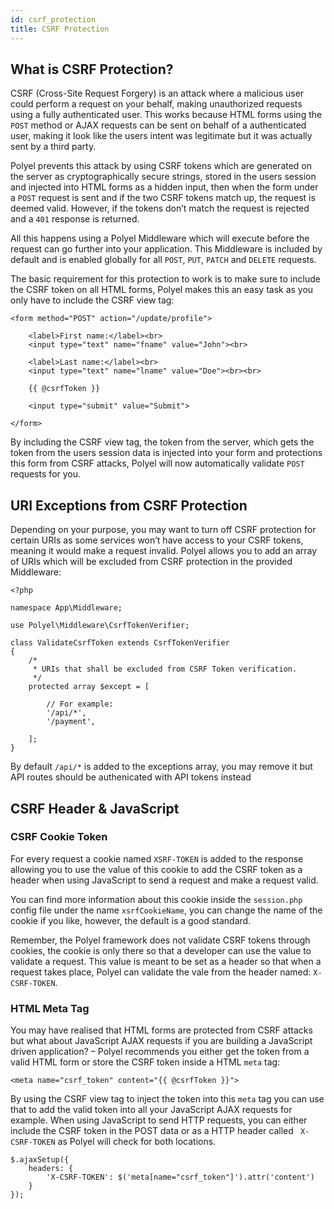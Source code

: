 ```yaml
---
id: csrf_protection
title: CSRF Protection
---
```


## What is CSRF Protection?

CSRF (Cross-Site Request Forgery) is an attack where a malicious user could perform a request on your behalf, making unauthorized requests using a fully authenticated user. This works because HTML forms using the `POST` method or AJAX requests can be sent on behalf of a authenticated user, making it look like the users intent was legitimate but it was actually sent by a third party.

Polyel prevents this attack by using CSRF tokens which are generated on the server as cryptographically secure strings, stored in the users session and injected into HTML forms as a hidden input, then when the form under a `POST` request is sent and if the two CSRF tokens match up, the request is deemed valid. However, if the tokens don’t match the request is rejected and a `401` response is returned.

All this happens using a Polyel Middleware which will execute before the request can go further into your application. This Middleware is included by default and is enabled globally for all `POST`, `PUT`, `PATCH` and `DELETE` requests.

The basic requirement for this protection to work is to make sure to include the CSRF token on all HTML forms, Polyel makes this an easy task as you only have to include the CSRF view tag:

```
<form method="POST" action="/update/profile">

	<label>First name:</label><br>
	<input type="text" name="fname" value="John"><br>

	<label>Last name:</label><br>
	<input type="text" name="lname" value="Doe"><br><br>

	{{ @csrfToken }}

	<input type="submit" value="Submit">

</form>
```

By including the CSRF view tag, the token from the server, which gets the token from the users session data is injected into your form and protections this form from CSRF attacks, Polyel will now automatically validate `POST` requests for you.

## URI Exceptions from CSRF Protection

Depending on your purpose, you may want to turn off CSRF protection for certain URIs as some services won’t have access to your CSRF tokens, meaning it would make a request invalid. Polyel allows you to add an array of URIs which will be excluded from CSRF protection in the provided Middleware:

```
<?php

namespace App\Middleware;

use Polyel\Middleware\CsrfTokenVerifier;

class ValidateCsrfToken extends CsrfTokenVerifier
{
    /*
     * URIs that shall be excluded from CSRF Token verification.
     */
    protected array $except = [

        // For example:
        '/api/*',
        '/payment',

    ];
}
```

<div class="warnMsg">By default <code>/api/*</code> is added to the exceptions array, you may remove it but API routes should be authenicated with API tokens instead</div>

## CSRF Header & JavaScript

### CSRF Cookie Token

For every request a cookie named `XSRF-TOKEN` is added to the response allowing you to use the value of this cookie to add the CSRF token as a header when using JavaScript to send a request and make a request valid.

You can find more information about this cookie inside the `session.php` config file under the name `xsrfCookieName`, you can change the name of the cookie if you like, however, the default is a good standard.

Remember, the Polyel framework does not validate CSRF tokens through cookies, the cookie is only there so that a developer can use the value to validate a request. This value is meant to be set as a header so that when a request takes place, Polyel can validate the vale from the header named: `X-CSRF-TOKEN`.

### HTML Meta Tag

You may have realised that HTML forms are protected from CSRF attacks but what about JavaScript AJAX requests if you are building a JavaScript driven application? – Polyel recommends you either get the token from a valid HTML form or store the CSRF token inside a HTML `meta` tag:

```
<meta name="csrf_token" content="{{ @csrfToken }}">
```

By using the CSRF view tag to inject the token into this `meta` tag you can use that to add the valid token into all your JavaScript AJAX requests for example. When using JavaScript to send HTTP requests, you can either include the CSRF token in the POST data or as a HTTP header called ` X-CSRF-TOKEN` as Polyel will check for both locations.

```
$.ajaxSetup({
    headers: {
        'X-CSRF-TOKEN': $('meta[name="csrf_token"]').attr('content')
    }
});
```